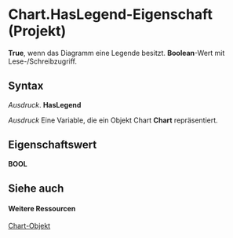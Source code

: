 
# Chart.HasLegend-Eigenschaft (Projekt)
 **True**, wenn das Diagramm eine Legende besitzt.  **Boolean**-Wert mit Lese-/Schreibzugriff.

## Syntax

 _Ausdruck_. **HasLegend**

 _Ausdruck_ Eine Variable, die ein Objekt Chart **Chart** repräsentiert.


## Eigenschaftswert

 **BOOL**


## Siehe auch


#### Weitere Ressourcen


[Chart-Objekt](810d4ec1-69d2-c432-b9da-57042b783b85.md)